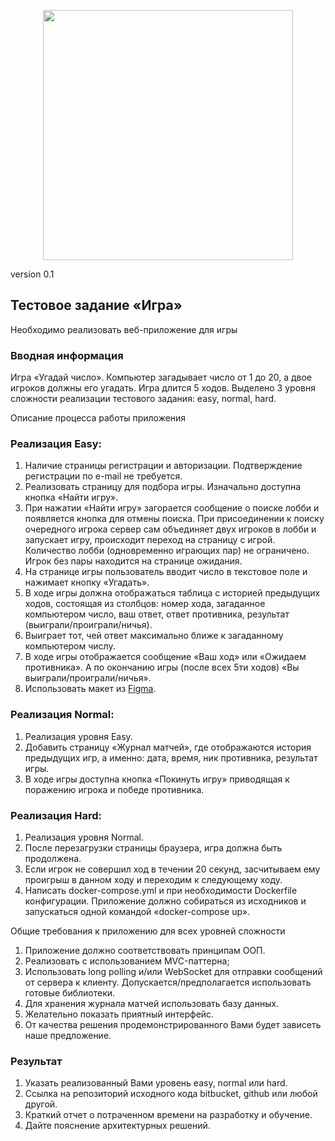 <p align="center"><a href="https://laravel.com" target="_blank"><img src="https://raw.githubusercontent.com/laravel/art/master/logo-lockup/5%20SVG/2%20CMYK/1%20Full%20Color/laravel-logolockup-cmyk-red.svg" width="400"></a></p>

version 0.1

## Тестовое задание «Игра»

Необходимо реализовать веб-приложение для игры

### Вводная информация

Игра «Угадай число». Компьютер загадывает число от 1 до 20, а двое игроков должны
его угадать. Игра длится 5 ходов. Выделено 3 уровня сложности реализации тестового задания: easy, normal, hard.

Описание процесса работы приложения

### Реализация Easy:
1. Наличие страницы регистрации и авторизации. Подтверждение регистрации по e-mail не требуется.
2. Реализовать страницу для подбора игры. Изначально доступна кнопка «Найти игру».
3. При нажатии «Найти игру» загорается сообщение о поиске лобби и появляется кнопка для отмены поиска. При присоединении к поиску очередного игрока сервер сам
объединяет двух игроков в лобби и запускает игру, происходит переход на страницу с игрой. Количество лобби (одновременно играющих пар) не ограничено. Игрок без
пары находится на странице ожидания.
4. На странице игры пользователь вводит число в текстовое поле и нажимает кнопку
«Угадать».
5. В ходе игры должна отображаться таблица с историей предыдущих ходов, состоящая
из столбцов: номер хода, загаданное компьютером число, ваш ответ, ответ противника, результат (выиграли/проиграли/ничья).
6. Выиграет тот, чей ответ максимально ближе к загаданному компьютером числу.
7. В ходе игры отображается сообщение «Ваш ход» или «Ожидаем противника». А по
окончанию игры (после всех 5ти ходов) «Вы выиграли/проиграли/ничья».
8. Использовать макет из [Figma](https://www.figma.com/file/a0x700qQgIumLllTczARdY/Guess-Number?node-id=0%3A1).

### Реализация Normal:
1. Реализация уровня Easy.
2. Добавить страницу «Журнал матчей», где отображаются история предыдущих игр, а
именно: дата, время, ник противника, результат игры.
3. В ходе игры доступна кнопка «Покинуть игру» приводящая к поражению игрока и
победе противника.

### Реализация Hard:
1. Реализация уровня Normal.
2. После перезагрузки страницы браузера, игра должна быть продолжена.
3. Если игрок не совершил ход в течении 20 секунд, засчитываем ему проигрыш в данном ходу и переходим к следующему ходу.
4. Написать docker-compose.yml и при необходимости Dockerfile конфигурации.
Приложение должно собираться из исходников и запускаться одной командой
«docker-compose up».

Общие требования к приложению для всех уровней сложности

1. Приложение должно соответствовать принципам ООП.
2. Реализовать с использованием MVC-паттерна;
3. Использовать long polling и/или WebSocket для отправки сообщений от сервера к
клиенту. Допускается/предполагается использовать готовые библиотеки.
4. Для хранения журнала матчей использовать базу данных.
5. Желательно показать приятный интерфейс.
6. От качества решения продемонстрированного Вами будет зависеть наше предложение.

### Результат
1. Указать реализованный Вами уровень easy, normal или hard.
2. Ссылка на репозиторий исходного кода bitbucket, github или любой другой.
3. Краткий отчет о потраченном времени на разработку и обучение.
4. Дайте пояснение архитектурных решений.
